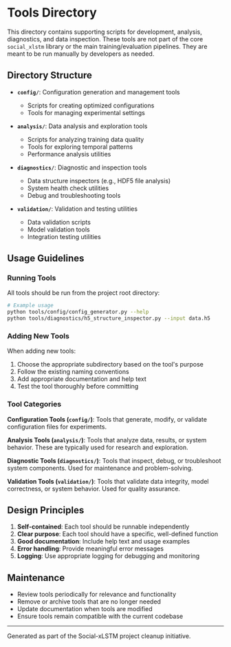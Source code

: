 # Tools Directory

This directory contains supporting scripts for development, analysis, diagnostics, and data inspection. These tools are not part of the core `social_xlstm` library or the main training/evaluation pipelines. They are meant to be run manually by developers as needed.

## Directory Structure

- **`config/`**: Configuration generation and management tools
  - Scripts for creating optimized configurations
  - Tools for managing experimental settings
  
- **`analysis/`**: Data analysis and exploration tools
  - Scripts for analyzing training data quality
  - Tools for exploring temporal patterns
  - Performance analysis utilities
  
- **`diagnostics/`**: Diagnostic and inspection tools
  - Data structure inspectors (e.g., HDF5 file analysis)
  - System health check utilities
  - Debug and troubleshooting tools
  
- **`validation/`**: Validation and testing utilities
  - Data validation scripts
  - Model validation tools
  - Integration testing utilities

## Usage Guidelines

### Running Tools
All tools should be run from the project root directory:
```bash
# Example usage
python tools/config/config_generator.py --help
python tools/diagnostics/h5_structure_inspector.py --input data.h5
```

### Adding New Tools
When adding new tools:
1. Choose the appropriate subdirectory based on the tool's purpose
2. Follow the existing naming conventions
3. Add appropriate documentation and help text
4. Test the tool thoroughly before committing

### Tool Categories

**Configuration Tools (`config/`)**: Tools that generate, modify, or validate configuration files for experiments.

**Analysis Tools (`analysis/`)**: Tools that analyze data, results, or system behavior. These are typically used for research and exploration.

**Diagnostic Tools (`diagnostics/`)**: Tools that inspect, debug, or troubleshoot system components. Used for maintenance and problem-solving.

**Validation Tools (`validation/`)**: Tools that validate data integrity, model correctness, or system behavior. Used for quality assurance.

## Design Principles

1. **Self-contained**: Each tool should be runnable independently
2. **Clear purpose**: Each tool should have a specific, well-defined function
3. **Good documentation**: Include help text and usage examples
4. **Error handling**: Provide meaningful error messages
5. **Logging**: Use appropriate logging for debugging and monitoring

## Maintenance

- Review tools periodically for relevance and functionality
- Remove or archive tools that are no longer needed
- Update documentation when tools are modified
- Ensure tools remain compatible with the current codebase

---

Generated as part of the Social-xLSTM project cleanup initiative.